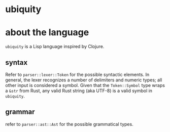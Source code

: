 # ubiquity

# about the language

`ubiquity` is a Lisp language inspired by Clojure.

## syntax

Refer to `parser::lexer::Token` for the possible syntactic elements. In general, the lexer recognizes a number of delimiters and numeric types; all other input is considered a symbol. Given that the `Token::Symbol` type wraps a `&str` from Rust, any valid Rust string (aka UTF-8) is a valid symbol in `ubiquity`.

## grammar

refer to `parser::ast::Ast` for the possible grammatical types.
